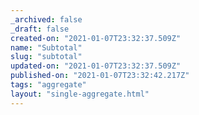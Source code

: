 ```yaml
---
_archived: false
_draft: false
created-on: "2021-01-07T23:32:37.509Z"
name: "Subtotal"
slug: "subtotal"
updated-on: "2021-01-07T23:32:37.509Z"
published-on: "2021-01-07T23:32:42.217Z"
tags: "aggregate"
layout: "single-aggregate.html"
---
```



